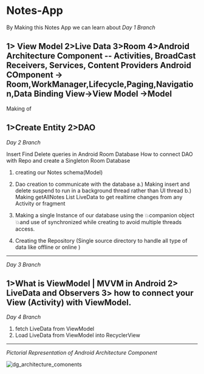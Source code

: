 # Notes-App
By Making this Notes App we can learn about
*Day  1 Branch* 

1> View Model
2>Live Data
3>Room 
4>Android Architecture Component -- Activities, BroadCast Receivers, Services, Content Providers
                                Android COmponent -> Room,WorkManager,Lifecycle,Paging,Navigation,Data Binding
                                View->View Model ->Model
----------------------------------------------------------------------------------------------------------------
Making of 

1>Create Entity
2>DAO
-----------------------------------------------------------------------
*Day 2 Branch*

Insert Find Delete queries in Android Room Database
How to connect DAO with Repo and create a Singleton Room Database
1. creating our Notes schema(Model)
2. Dao creation to communicate with the database
           a.)  Making insert and delete suspend to run in a background thread rather than UI thread
            b.) Making getAllNotes List <Notes>   LiveData to get realtime changes from any Activity or fragment
3. Making a single Instance of our database using the 💥companion object  💥and use of synchronized while creating to avoid multiple threads access.

4. Creating the Repository (Single source directory to handle  all type of data like offline or online )
---------------------------------------------------------------------------------------------------------------------------------------------------------
*Day 3 Branch*

1>What is ViewModel | MVVM in Android
2>  LiveData and Observers
3> how to connect your View (Activity) with ViewModel.
---------------------------------------------------------------------------------------------------------------------------------------------------------
*Day 4 Branch*

1) fetch LiveData from ViewModel 
2) Load LiveData from ViewModel into RecyclerView
---------------------------------------------------------------------------------------------------------------------------------------------------------


*Pictorial Representation of Android Architecture Component*


![dg_architecture_comonents](https://github.com/CoderDebjeet/Notes-App/assets/91367172/24d621e2-392a-49f5-83c4-c5e0f6673d55)


